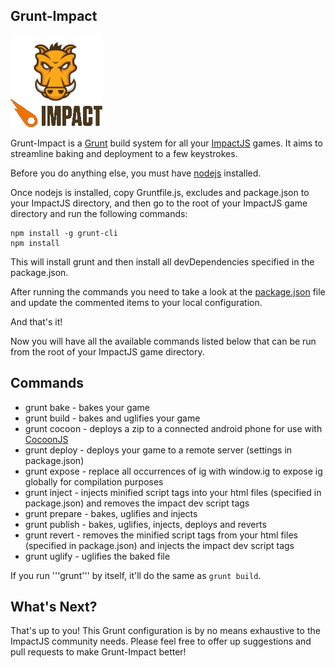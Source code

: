 ## Grunt-Impact

![Alt text](grunt-impact-logo.png)

Grunt-Impact is a [Grunt](http://gruntjs.com/) build system for all your [ImpactJS](http://impactjs.com/) games. It aims to streamline baking and deployment to a few keystrokes.

Before you do anything else, you must have [nodejs](http://nodejs.org/) installed.

Once nodejs is installed, copy Gruntfile.js, excludes and package.json to your ImpactJS directory, and then go to the root of your ImpactJS game directory and run the following commands:

```Shell
npm install -g grunt-cli
npm install
```

This will install grunt and then install all devDependencies specified in the package.json.

After running the commands you need to take a look at the [package.json](package.json) file and update the commented items to your local configuration.

And that's it!

Now you will have all the available commands listed below that can be run from the root of your ImpactJS game directory.

## Commands

- grunt bake - bakes your game
- grunt build - bakes and uglifies your game
- grunt cocoon - deploys a zip to a connected android phone for use with [CocoonJS](http://www.ludei.com/tech/cocoonjs)
- grunt deploy - deploys your game to a remote server (settings in package.json)
- grunt expose - replace all occurrences of ig with window.ig to expose ig globally for compilation purposes
- grunt inject - injects minified script tags into your html files (specified in package.json) and removes the impact dev script tags
- grunt prepare - bakes, uglifies and injects
- grunt publish - bakes, uglifies, injects, deploys and reverts
- grunt revert - removes the minified script tags from your html files (specified in package.json) and injects the impact dev script tags
- grunt uglify - uglifies the baked file

If you run '''grunt''' by itself, it'll do the same as ```grunt build```.

## What's Next?

That's up to you! This Grunt configuration is by no means exhaustive to the ImpactJS community needs. Please feel free to offer up suggestions and pull requests to make Grunt-Impact better!
